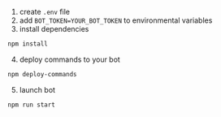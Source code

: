 1. create `.env` file
2. add `BOT_TOKEN=YOUR_BOT_TOKEN` to environmental variables
3. install dependencies

```bash
npm install
```

4. deploy commands to your bot

```bash
npm deploy-commands
```

5. launch bot

```bash
npm run start
```

